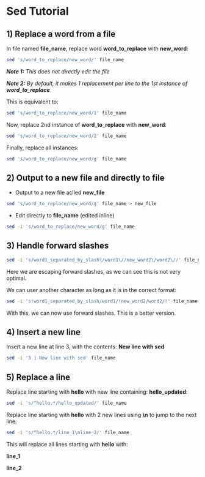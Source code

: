 # Sed Tutorial


## 1) Replace a word from a file

In file named <strong>file_name</strong>, replace word <strong>word_to_replace</strong> with <strong>new_word</strong>:

```bash
sed 's/word_to_replace/new_word/' file_name
```
<em><strong>Note 1:</strong></em>  <em>This does not directly edit the file</em>

<em><strong>Note 2:</strong></em>  <em>By default, it makes 1 replacement per line to the 1st instance of <strong>word_to_replace</strong></em> 

This is equivalent to:

```bash
sed 's/word_to_replace/new_word/1' file_name
```

Now, replace 2nd instance of <strong>word_to_replace</strong> with <strong>new_word</strong>:

```bash
sed 's/word_to_replace/new_word/2' file_name
```

Finally, replace all instances:

```bash
sed 's/word_to_replace/new_word/g' file_name
```

## 2) Output to a new file and directly to file

- Output to a new file aclled <strong>new_file</strong>

```bash
sed 's/word_to_replace/new_word/g' file_name > new_file
```

- Edit directly to <strong>file_name</strong> (edited inline)

```bash
sed -i 's/word_to_replace/new_word/g' file_name
```

## 3) Handle forward slashes

```bash
sed -i 's/word1_separated_by_slash\/word1\//new_word2\/word2\//' file_name
```
Here we are escaping forward slashes, as we can see this is not very optimal.

We can user another character as long as it is in the correct format:

```bash
sed -i 's!word1_separated_by_slash/word1/!new_word2/word2/!' file_name
```

With this, we can now use forward slashes. This is a better version.

## 4) Insert a new line

Insert a new line at line 3, with the contents: <strong>New line with sed</strong>

```bash
sed -i '3 i New line with sed' file_name
```

## 5) Replace a line

Replace line starting with <strong>hello</strong> with new line containing: <strong>hello_updated</strong>:

```bash
sed -i 's/^hello.*/hello_updated/' file_name
```

Replace line starting with <strong>hello</strong> with 2 new lines using <strong>\n</strong> to jump to the next line: 

```bash
sed -i 's/^hello.*/line_1\nline_2/' file_name
```
This will replace all lines starting with <strong>hello</strong> with:

<strong>line_1</strong>

<strong>line_2</strong>